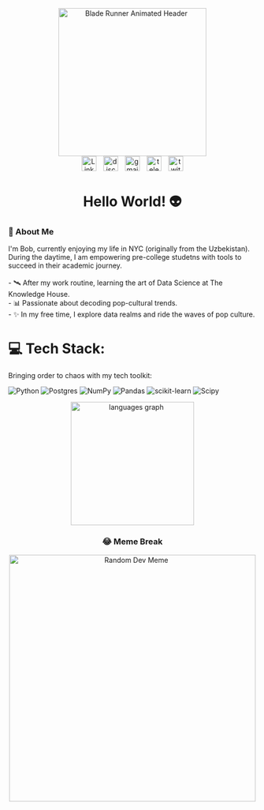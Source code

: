 <div align="center">
  <img height="300" src="https://giffiles.alphacoders.com/819/81925.gif" alt="Blade Runner Animated Header" />
</div>

<div align="center">
  <a href="https://www.linkedin.com/in/bsodikkhujaev/" target="blank" style="text-decoration: none; display: inline-block; margin-right: 10px;">
    <img src="https://img.shields.io/static/v1?message=LinkedIn&logo=linkedin&label=&color=0077B5&logoColor=white&labelColor=&style=for-the-badge" height="30" alt="LinkedIn logo" />
  </a>
  <a href="https://www.linkedin.com/in/bsodikkhujaev/" target="blank" style="text-decoration: none; display: inline-block; margin-right: 10px;">
    <img src="https://img.shields.io/static/v1?message=Discord&logo=discord&label=&color=7289DA&logoColor=white&labelColor=&style=for-the-badge" height="30" alt="discord logo" />
  </a>
  <a href="mailto:bsodikkhujaev@gmail.com" target="blank" style="text-decoration: none; display: inline-block; margin-right: 10px;">
    <img src="https://img.shields.io/static/v1?message=Gmail&logo=gmail&label=&color=D14836&logoColor=white&labelColor=&style=for-the-badge" height="30" alt="gmail logo" />
  </a>
  <a href="https://t.me/Babur3000" target="blank" style="text-decoration: none; display: inline-block; margin-right: 10px;">
    <img src="https://img.shields.io/static/v1?message=Telegram&logo=telegram&label=&color=2CA5E0&logoColor=white&labelColor=&style=for-the-badge" height="30" alt="telegram logo" />
  </a>
  <a href="https://www.twitch.tv/bob_djvadim_tashkhab" target="blank" style="text-decoration: none; display: inline-block;">
    <img src="https://img.shields.io/static/v1?message=Twitch&logo=twitch&label=&color=9146FF&logoColor=white&labelColor=&style=for-the-badge" height="30" alt="twitch logo" />
  </a>
</div>



<h1 align="center"> Hello World! 👽</h1>

<h3 align="left">🚀 About Me</h3>

<p align="left">I'm Bob, currently enjoying my life in NYC (originally from the Uzbekistan). During the daytime, I am empowering pre-college studetns with tools to succeed in their academic journey. <br><br>- 🛰️ After my work routine, learning the art of Data Science at The Knowledge House.<br>- 📊 Passionate about decoding pop-cultural trends.<br>- ✨ In my free time, I explore data realms and ride the waves of pop culture.</p>

# 💻 Tech Stack:
Bringing order to chaos with my tech toolkit:

![Python](https://img.shields.io/badge/python-3670A0?style=for-the-badge&logo=python&logoColor=ffdd54)
![Postgres](https://img.shields.io/badge/postgres-%23316192.svg?style=for-the-badge&logo=postgresql&logoColor=white)
![NumPy](https://img.shields.io/badge/numpy-%23013243.svg?style=for-the-badge&logo=numpy&logoColor=white)
![Pandas](https://img.shields.io/badge/pandas-%23150458.svg?style=for-the-badge&logo=pandas&logoColor=white)
![scikit-learn](https://img.shields.io/badge/scikit--learn-%23F7931E.svg?style=for-the-badge&logo=scikit-learn&logoColor=white)
![Scipy](https://img.shields.io/badge/SciPy-%230C55A5.svg?style=for-the-badge&logo=scipy&logoColor=%white)


<div align="center">
  <img src="https://github-readme-stats.vercel.app/api/top-langs?username=BOBur3k&locale=en&hide_title=false&layout=compact&card_width=420&langs_count=5&theme=dracula&hide_border=false&order=2" height="250" alt="languages graph"  />
</div>

<h3 align="center">😂 Meme Break</h3>
<div align="center">
  <img src="https://randommeme-five.vercel.app/" alt="Random Dev Meme" width="500" />
</div>



